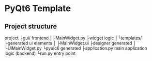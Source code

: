 # PyQt6 Template

## Project structure

project
├gui/                 frontend
│├MainWidget.py       ├widget logic
│└templates/          ├generated ui elements
│ ├MainWidget.ui      ├designer generated
│ └UiMainWidget.py    └pyuic6 generated
├application.py       main application logic (backend)
└run.py               entry point